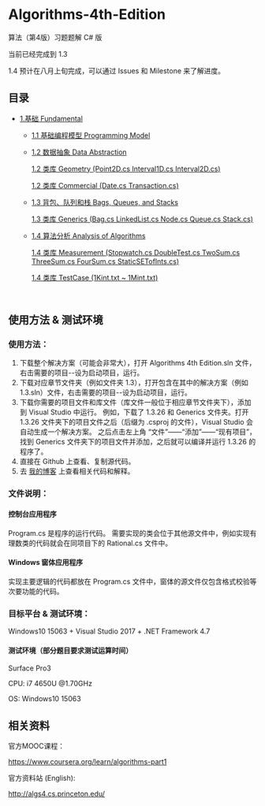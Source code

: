 # Algorithms-4th-Edition

算法（第4版）习题题解 C# 版  

当前已经完成到 1.3  

1.4 预计在八月上旬完成，可以通过 Issues 和 Milestone 来了解进度。 

## 目录

- [1.基础 Fundamental](https://github.com/ikesnowy/Algorithms-4th-Edition-in-Csharp/tree/master/1%20Fundamental)
  - [1.1 基础编程模型 Programming Model](https://github.com/ikesnowy/Algorithms-4th-Edition-in-Csharp/tree/master/1%20Fundamental/1.1)  

  - [1.2 数据抽象 Data Abstraction](https://github.com/ikesnowy/Algorithms-4th-Edition-in-Csharp/tree/master/1%20Fundamental/1.2) 

    [1.2 类库 Geometry (Point2D.cs Interval1D.cs Interval2D.cs)](https://github.com/ikesnowy/Algorithms-4th-Edition-in-Csharp/tree/master/1%20Fundamental/1.2/Geometry) 

    [1.2 类库 Commercial (Date.cs Transaction.cs)](https://github.com/ikesnowy/Algorithms-4th-Edition-in-Csharp/tree/master/1%20Fundamental/1.2/Commercial)  

  - [1.3 背包、队列和栈 Bags, Queues, and Stacks](https://github.com/ikesnowy/Algorithms-4th-Edition-in-Csharp/tree/master/1%20Fundamental/1.3)

    [1.3 类库 Generics (Bag.cs LinkedList.cs Node.cs Queue.cs Stack.cs)](https://github.com/ikesnowy/Algorithms-4th-Edition-in-Csharp/tree/master/1%20Fundamental/1.3/Generics)

  - [1.4 算法分析 Analysis of Algorithms](https://github.com/ikesnowy/Algorithms-4th-Edition-in-Csharp/tree/master/1%20Fundamental/1.4)

    [1.4 类库 Measurement (Stopwatch.cs DoubleTest.cs TwoSum.cs ThreeSum.cs FourSum.cs StaticSETofInts.cs)](https://github.com/ikesnowy/Algorithms-4th-Edition-in-Csharp/tree/master/1%20Fundamental/1.4/Measurement)

    [1.4 类库 TestCase (1Kint.txt ~ 1Mint.txt)](https://github.com/ikesnowy/Algorithms-4th-Edition-in-Csharp/tree/master/1%20Fundamental/1.4/TestCase)

    ​

## 使用方法 & 测试环境

### 使用方法：  

1. 下载整个解决方案（可能会非常大），打开 Algorithms 4th Edition.sln 文件，右击需要的项目--设为启动项目，运行。  
2. 下载对应章节文件夹（例如文件夹 1.3），打开包含在其中的解决方案（例如 1.3.sln）文件，右击需要的项目--设为启动项目，运行。
3. 下载你需要的项目文件和库文件（库文件一般位于相应章节文件夹下），添加到 Visual Studio 中运行。 
   例如，下载了 1.3.26 和 Generics 文件夹。打开 1.3.26 文件夹下的项目文件之后（后缀为 .csproj 的文件），Visual Studio 会自动生成一个解决方案。 
   之后点击左上角 “文件”——“添加”——“现有项目”，找到 Generics 文件夹下的项目文件并添加，之后就可以编译并运行 1.3.26 的程序了。  
4. 直接在 Github 上查看、复制源代码。  
5. 去 [我的博客](http://www.cnblogs.com/ikesnowy/) 上查看相关代码和解释。  

### 文件说明：

#### 控制台应用程序  

Program.cs 是程序的运行代码。 
需要实现的类会位于其他源文件中，例如实现有理数类的代码就会在同项目下的 Rational.cs 文件中。  

#### Windows 窗体应用程序

实现主要逻辑的代码都放在 Program.cs 文件中，窗体的源文件仅包含格式校验等次要功能的代码。  

### 目标平台 & 测试环境：  

Windows10 15063 + Visual Studio 2017 + .NET Framework 4.7  

#### 测试环境（部分题目要求测试运算时间）  

Surface Pro3

CPU: i7 4650U @1.70GHz

OS: Windows10 15063

## 相关资料  

官方MOOC课程： 

https://www.coursera.org/learn/algorithms-part1

官方资料站 (English):

http://algs4.cs.princeton.edu/
